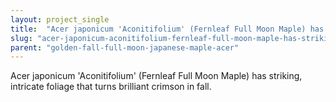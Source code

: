 ```yaml
---
layout: project_single
title:  "Acer japonicum 'Aconitifolium' (Fernleaf Full Moon Maple) has striking, intricate foliage that turns brilliant crimson in fall."
slug: "acer-japonicum-aconitifolium-fernleaf-full-moon-maple-has-striking-intricate-foliage-that-turns-brilliant-crimson"
parent: "golden-fall-full-moon-japanese-maple-acer"
---
```

Acer japonicum 'Aconitifolium' (Fernleaf Full Moon Maple) has striking, intricate foliage that turns brilliant crimson in fall.